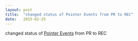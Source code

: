 ```yaml
---
layout: post
title:  "changed status of Pointer Events from PR to REC"
date:   2015-02-25
---
```


changed status of [Pointer Events](/spec/pointerevents) from PR to REC

